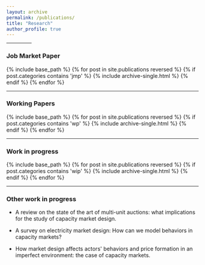```yaml
---
layout: archive
permalink: /publications/
title: "Research"
author_profile: true
---
```





<hr class="new2" style="width:13%">



### Job Market Paper

{% include base_path %}
{% for post in site.publications reversed %}
  {% if post.categories contains 'jmp' %}
  {% include archive-single.html %}
    {% endif %}
{% endfor %}



<hr class="new1">


### Working Papers


{% include base_path %}
{% for post in site.publications reversed %}
  {% if post.categories contains 'wp' %}
  {% include archive-single.html %}
    {% endif %}
{% endfor %}

<hr class="new1">


### Work in progress


{% include base_path %}
{% for post in site.publications reversed %}
  {% if post.categories contains 'wip' %}
  {% include archive-single.html %}
    {% endif %}
{% endfor %}



<hr class="new1">

### Other work in progress


  * A review on the state of the art of multi-unit auctions: what implications for the study of capacity market design.

  * A survey on electricity market design: How can we model behaviors in capacity markets?
  
  * How market design affects actors' behaviors and price formation in an imperfect environment: the case of capacity markets. 



